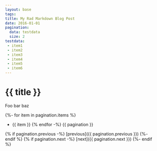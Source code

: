 ```yaml
---
layout: base
tags:
title: My Rad Markdown Blog Post
date: 2016-01-01
pagination:
  data: testdata
  size: 2
testdata:
 - item1
 - item2
 - item3
 - item4
 - item5
 - item6
---
```

# {{ title }}

Foo bar baz

{%- for item in pagination.items %}
  - {{ item }}
{% endfor -%}
{{ pagination }}

{% if pagination.previous -%}
[previous]({{ pagination.previous }})
{%- endif %} {% if pagination.next -%}
[next]({{ pagination.next }})
{%- endif %}